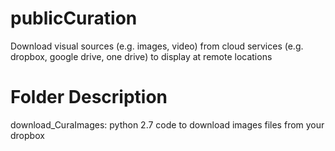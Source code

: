 # publicCuration
Download visual sources (e.g. images, video) from cloud services (e.g. dropbox, google drive, one drive) to display at remote locations

# Folder Description
download_CuraImages: python 2.7 code to download images files from your dropbox
